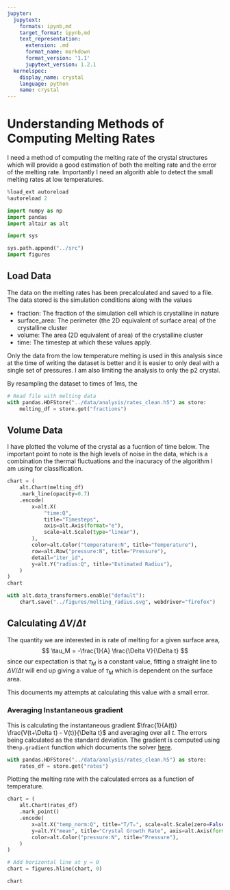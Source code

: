 ```yaml
---
jupyter:
  jupytext:
    formats: ipynb,md
    target_format: ipynb,md
    text_representation:
      extension: .md
      format_name: markdown
      format_version: '1.1'
      jupytext_version: 1.2.1
  kernelspec:
    display_name: crystal
    language: python
    name: crystal
---
```


# Understanding Methods of Computing Melting Rates

I need a method of computing the melting rate of the crystal structures which will provide a good estimation of both the melting rate and the error of the melting rate. Importantly I need an algorith able to detect the small melting rates at low temperatures.

```python
%load_ext autoreload
%autoreload 2
```

```python
import numpy as np
import pandas
import altair as alt

import sys

sys.path.append("../src")
import figures
```

## Load Data

The data on the melting rates has been precalculated and saved to a file. The data stored is the simulation conditions along with the values
- fraction: The fraction of the simulation cell which is crystalline in nature
- surface_area: The perimeter (the 2D equivalent of surface area) of the crystalline cluster
- volume: The area (2D equivalent of area) of the crystalline cluster
- time: The timestep at which these values apply.

Only the data from the low temperature melting is used in this analysis since at the time of writing the dataset is better and it is easier to only deal with a single set of pressures. I am also limiting the analysis to only the p2 crystal.

By resampling the dataset to times of 1ms, the

```python
# Read file with melting data
with pandas.HDFStore("../data/analysis/rates_clean.h5") as store:
    melting_df = store.get("fractions")
```

## Volume Data

I have plotted the volume of the crystal as a fucntion of time below. The important point to note is the high levels of noise in the data, which is a combination the thermal fluctuations and the inacuracy of the algorithm I am using for classification.

```python
chart = (
    alt.Chart(melting_df)
    .mark_line(opacity=0.7)
    .encode(
        x=alt.X(
            "time:Q",
            title="Timesteps",
            axis=alt.Axis(format="e"),
            scale=alt.Scale(type="linear"),
        ),
        color=alt.Color("temperature:N", title="Temperature"),
        row=alt.Row("pressure:N", title="Pressure"),
        detail="iter_id",
        y=alt.Y("radius:Q", title="Estimated Radius"),
    )
)
chart
```

```python
with alt.data_transformers.enable("default"):
    chart.save("../figures/melting_radius.svg", webdriver="firefox")
```

## Calculating $\Delta V/ \Delta t$

The quantity we are interested in is rate of melting for a given surface area,
$$
\tau_M = -\frac{1}{A} \frac{\Delta V}{\Delta t}
$$
since our expectation is that $\tau_M$ is a constant value, fitting a straight line to $\Delta V/\Delta t$ will end up giving a value of $\tau_M$ which is dependent on the surface area.

This documents my attempts at calculating this value with a small error.


### Averaging Instantaneous gradient

This is calculating the instantaneous gradient $\frac{1}{A(t)} \frac{V(t+\Delta t) - V(t)}{\Delta t}$ and averaging over all $t$. The errors being calculated as the standard deviation. The gradient is computed using the`np.gradient` function which documents the solver [here](https://docs.scipy.org/doc/numpy/reference/generated/numpy.gradient.html#numpy.gradient).

```python
with pandas.HDFStore("../data/analysis/rates_clean.h5") as store:
    rates_df = store.get("rates")
```

Plotting the melting rate with the calculated errors as a function of temperature.

```python
chart = (
    alt.Chart(rates_df)
    .mark_point()
    .encode(
        x=alt.X("temp_norm:Q", title="T/Tₘ", scale=alt.Scale(zero=False)),
        y=alt.Y("mean", title="Crystal Growth Rate", axis=alt.Axis(format="e")),
        color=alt.Color("pressure:N", title="Pressure"),
    )
)

# Add horizontal line at y = 0
chart = figures.hline(chart, 0)

chart
```

```python

```
